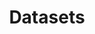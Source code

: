 ---
title: Datasets
layout: post
lang: fr
lang-ref: datasets
permalink: /datasets
composition:
  - type: features
    data: datasets
---
